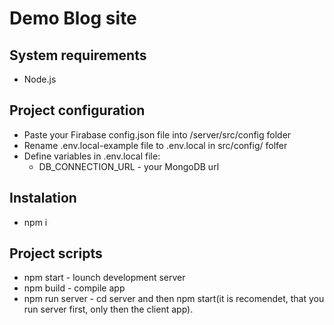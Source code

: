 # Demo Blog site

## System requirements
  * Node.js

## Project configuration
  * Paste your Firabase config.json file into /server/src/config folder
  * Rename .env.local-example file to .env.local in src/config/ folfer
  * Define variables in .env.local file:
    * DB_CONNECTION_URL - your MongoDB url
   

## Instalation
  * npm i

## Project scripts
  * npm start - lounch development server
  * npm build - compile app
  * npm run server - cd server and then npm start(it is recomendet, that you run server first, only then the client app).
